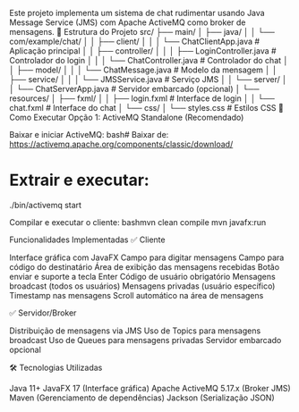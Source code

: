 Este projeto implementa um sistema de chat rudimentar usando Java Message Service (JMS) com Apache ActiveMQ como broker de mensagens.
📁 Estrutura do Projeto
src/
├── main/
│   ├── java/
│   │   └── com/example/chat/
│   │       ├── client/
│   │       │   └── ChatClientApp.java        # Aplicação principal
│   │       ├── controller/
│   │       │   ├── LoginController.java      # Controlador do login
│   │       │   └── ChatController.java       # Controlador do chat
│   │       ├── model/
│   │       │   └── ChatMessage.java          # Modelo da mensagem
│   │       ├── service/
│   │       │   └── JMSService.java           # Serviço JMS
│   │       └── server/
│   │           └── ChatServerApp.java        # Servidor embarcado (opcional)
│   └── resources/
│       ├── fxml/
│       │   ├── login.fxml                    # Interface de login
│       │   └── chat.fxml                     # Interface do chat
│       └── css/
│           └── styles.css                    # Estilos CSS
🚀 Como Executar
Opção 1: ActiveMQ Standalone (Recomendado)

Baixar e iniciar ActiveMQ:
bash# Baixar de: https://activemq.apache.org/components/classic/download/
# Extrair e executar:
./bin/activemq start

Compilar e executar o cliente:
bashmvn clean compile
mvn javafx:run

Funcionalidades Implementadas
✅ Cliente

 Interface gráfica com JavaFX
 Campo para digitar mensagens
 Campo para código do destinatário
 Área de exibição das mensagens recebidas
 Botão enviar e suporte a tecla Enter
 Código de usuário obrigatório
 Mensagens broadcast (todos os usuários)
 Mensagens privadas (usuário específico)
 Timestamp nas mensagens
 Scroll automático na área de mensagens

✅ Servidor/Broker

 Distribuição de mensagens via JMS
 Uso de Topics para mensagens broadcast
 Uso de Queues para mensagens privadas
 Servidor embarcado opcional

🛠️ Tecnologias Utilizadas

Java 11+
JavaFX 17 (Interface gráfica)
Apache ActiveMQ 5.17.x (Broker JMS)
Maven (Gerenciamento de dependências)
Jackson (Serialização JSON)

